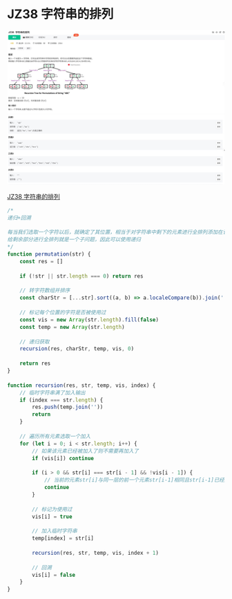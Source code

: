 # JZ38 字符串的排列

![1](./img/JZ38%20字符串的排列%201.jpg)
![2](./img/JZ38%20字符串的排列%202.jpg)

[JZ38 字符串的排列](https://www.nowcoder.com/practice/fe6b651b66ae47d7acce78ffdd9a96c7?tpId=13&tqId=23291&ru=/exam/oj/ta&qru=/ta/coding-interviews/question-ranking&sourceUrl=%2Fexam%2Foj%2Fta%3FtpId%3D13)

```js
/* 
递归+回溯

每当我们选取一个字符以后，就确定了其位置，相当于对字符串中剩下的元素进行全排列添加在该元素后面，
给剩余部分进行全排列就是一个子问题，因此可以使用递归
*/
function permutation(str) {
	const res = []

	if (!str || str.length === 0) return res

	// 转字符数组并排序
	const charStr = [...str].sort((a, b) => a.localeCompare(b)).join('')

	// 标记每个位置的字符是否被使用过
	const vis = new Array(str.length).fill(false)
	const temp = new Array(str.length)

	// 递归获取
	recursion(res, charStr, temp, vis, 0)

	return res
}

function recursion(res, str, temp, vis, index) {
	// 临时字符串满了加入输出
	if (index === str.length) {
		res.push(temp.join(''))
		return
	}

	// 遍历所有元素选取一个加入
	for (let i = 0; i < str.length; i++) {
		// 如果该元素已经被加入了则不需要再加入了
		if (vis[i]) continue

		if (i > 0 && str[i] === str[i - 1] && !vis[i - 1]) {
			// 当前的元素str[i]与同一层的前一个元素str[i-1]相同且str[i-1]已经用过了
			continue
		}

		// 标记为使用过
		vis[i] = true

		// 加入临时字符串
		temp[index] = str[i]

		recursion(res, str, temp, vis, index + 1)

		// 回溯
		vis[i] = false
	}
}
```
